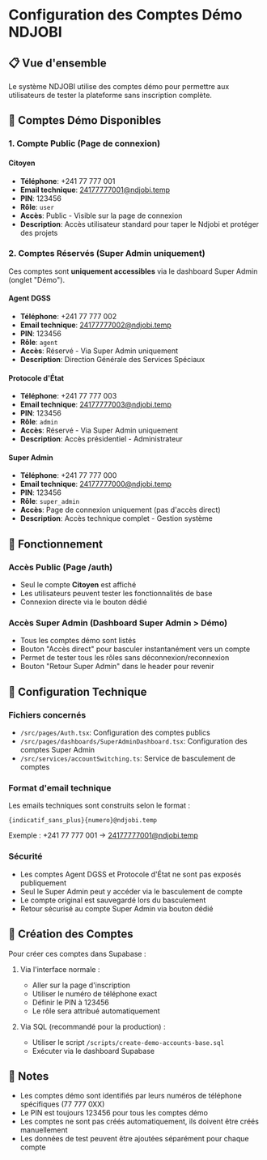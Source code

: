 # Configuration des Comptes Démo NDJOBI

## 📋 Vue d'ensemble

Le système NDJOBI utilise des comptes démo pour permettre aux utilisateurs de tester la plateforme sans inscription complète.

## 🔐 Comptes Démo Disponibles

### 1. Compte Public (Page de connexion)

#### Citoyen
- **Téléphone**: +241 77 777 001
- **Email technique**: 24177777001@ndjobi.temp
- **PIN**: 123456
- **Rôle**: `user`
- **Accès**: Public - Visible sur la page de connexion
- **Description**: Accès utilisateur standard pour taper le Ndjobi et protéger des projets

### 2. Comptes Réservés (Super Admin uniquement)

Ces comptes sont **uniquement accessibles** via le dashboard Super Admin (onglet "Démo").

#### Agent DGSS
- **Téléphone**: +241 77 777 002
- **Email technique**: 24177777002@ndjobi.temp
- **PIN**: 123456
- **Rôle**: `agent`
- **Accès**: Réservé - Via Super Admin uniquement
- **Description**: Direction Générale des Services Spéciaux

#### Protocole d'État
- **Téléphone**: +241 77 777 003
- **Email technique**: 24177777003@ndjobi.temp
- **PIN**: 123456
- **Rôle**: `admin`
- **Accès**: Réservé - Via Super Admin uniquement
- **Description**: Accès présidentiel - Administrateur

#### Super Admin
- **Téléphone**: +241 77 777 000
- **Email technique**: 24177777000@ndjobi.temp
- **PIN**: 123456
- **Rôle**: `super_admin`
- **Accès**: Page de connexion uniquement (pas d'accès direct)
- **Description**: Accès technique complet - Gestion système

## 🎯 Fonctionnement

### Accès Public (Page /auth)
- Seul le compte **Citoyen** est affiché
- Les utilisateurs peuvent tester les fonctionnalités de base
- Connexion directe via le bouton dédié

### Accès Super Admin (Dashboard Super Admin > Démo)
- Tous les comptes démo sont listés
- Bouton "Accès direct" pour basculer instantanément vers un compte
- Permet de tester tous les rôles sans déconnexion/reconnexion
- Bouton "Retour Super Admin" dans le header pour revenir

## 🔧 Configuration Technique

### Fichiers concernés
- `/src/pages/Auth.tsx`: Configuration des comptes publics
- `/src/pages/dashboards/SuperAdminDashboard.tsx`: Configuration des comptes Super Admin
- `/src/services/accountSwitching.ts`: Service de basculement de comptes

### Format d'email technique
Les emails techniques sont construits selon le format :
```
{indicatif_sans_plus}{numero}@ndjobi.temp
```

Exemple : +241 77 777 001 → 24177777001@ndjobi.temp

### Sécurité
- Les comptes Agent DGSS et Protocole d'État ne sont pas exposés publiquement
- Seul le Super Admin peut y accéder via le basculement de compte
- Le compte original est sauvegardé lors du basculement
- Retour sécurisé au compte Super Admin via bouton dédié

## 🚀 Création des Comptes

Pour créer ces comptes dans Supabase :

1. Via l'interface normale :
   - Aller sur la page d'inscription
   - Utiliser le numéro de téléphone exact
   - Définir le PIN à 123456
   - Le rôle sera attribué automatiquement

2. Via SQL (recommandé pour la production) :
   - Utiliser le script `/scripts/create-demo-accounts-base.sql`
   - Exécuter via le dashboard Supabase

## 📝 Notes

- Les comptes démo sont identifiés par leurs numéros de téléphone spécifiques (77 777 0XX)
- Le PIN est toujours 123456 pour tous les comptes démo
- Les comptes ne sont pas créés automatiquement, ils doivent être créés manuellement
- Les données de test peuvent être ajoutées séparément pour chaque compte

